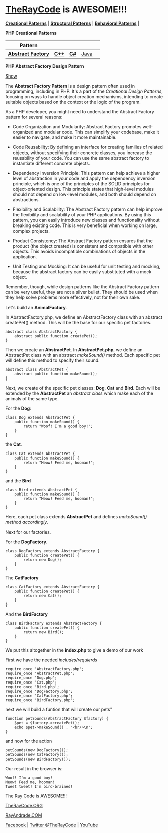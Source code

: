 # [TheRayCode](../../README.md) is AWESOME!!! 

**[Creational Patterns](../README.md)** | **[Structural Patterns](../../Structural/README.md)** | **[Behavioral Patterns](../../Behavioral/README.md)** |

**PHP Creational Patterns**

|Pattern|   |   |   |   |
|---|---|---|---|---|
| [**Abstract Factory**](README.md) | [**C++**](../../../CPP/Creational/AbstractFactory/README.md) | [**C#**](../../../Csharp/Creational/AbstractFactory/README.md) | [Java](../../../Java/Creational/AbstractFactory/README.md) 

**PHP Abstract Factory Design Pattern**

[Show](./script/page01.md)

The **Abstract Factory Pattern** is a design pattern often used in programming, including in PHP. It's a part of the *Creational Design Patterns*, focusing on ways to handle object creation mechanisms, intending to create suitable objects based on the context or the logic of the program.

As a PHP developer, you might need to understand the Abstract Factory pattern for several reasons:

- Code Organization and Modularity: Abstract Factory promotes well-organized and modular code. This can simplify your codebase, make it easier to navigate, and make it more maintainable.

- Code Reusability: By defining an interface for creating families of related objects, without specifying their concrete classes, you increase the reusability of your code. You can use the same abstract factory to instantiate different concrete objects.

- Dependency Inversion Principle: This pattern can help achieve a higher level of abstraction in your code and apply the dependency inversion principle, which is one of the principles of the SOLID principles for object-oriented design. This principle states that high-level modules should not depend on low-level modules, and both should depend on abstractions.

- Flexibility and Scalability: The Abstract Factory pattern can help improve the flexibility and scalability of your PHP applications. By using this pattern, you can easily introduce new classes and functionality without breaking existing code. This is very beneficial when working on large, complex projects.

- Product Consistency: The Abstract Factory pattern ensures that the product (the object created) is consistent and compatible with other objects. This avoids incompatible combinations of objects in the application.

- Unit Testing and Mocking: It can be useful for unit testing and mocking, because the abstract factory can be easily substituted with a mock object.

Remember, though, while design patterns like the Abstract Factory pattern can be very useful, they are not a silver bullet. They should be used when they help solve problems more effectively, not for their own sake.

Let's build an **AnimalFactory**.

In AbstractFactory.php, we define an AbstractFactory class with an abstract createPet() method. This will be the base for our specific pet factories.

```
abstract class AbstractFactory {
    abstract public function createPet();
}
```

Then we create an **AbstractPet**. In **AbstractPet.php**, we define an AbstractPet class with an abstract *makeSound()* method. Each specific pet will define this method to specify their sound.

```
abstract class AbstractPet {
    abstract public function makeSound();
}
```
Next, we create of the specific pet classes: **Dog**, **Cat** and **Bird**.
Each will be extended by the **AbstractPet** an *abstract class* which make each of the animals of the same type.

For the **Dog**:

```
class Dog extends AbstractPet {
    public function makeSound() {
        return "Woof! I'm a good boy!";
    }
}
```
the **Cat**.

```
class Cat extends AbstractPet {
    public function makeSound() {
        return "Meow! Feed me, hooman!";
    }
}
```

and the **Bird**

```
class Bird extends AbstractPet {
    public function makeSound() {
        return "Meow! Feed me, hooman!";
    }
}
```
Here, each pet class extends **AbstractPet** and defines *makeSound() method accordingly*.


Next for our factories.

For the **DogFactory**.

```
class DogFactory extends AbstractFactory {
    public function createPet() {
        return new Dog();
    }
}
```

The **CatFactory**

```
class CatFactory extends AbstractFactory {
    public function createPet() {
        return new Cat();
    }
}
```

And the **BirdFactory**

```
class BirdFactory extends AbstractFactory {
    public function createPet() {
        return new Bird();
    }
}
```

We put this altogether in the **index.php** to give a demo of our work

First we have the needed *includes/requierds*

```
require_once 'AbstractFactory.php';
require_once 'AbstractPet.php';
require_once 'Dog.php';
require_once 'Cat.php';
require_once 'Bird.php';
require_once 'DogFactory.php';
require_once 'CatFactory.php';
require_once 'BirdFactory.php';
```

next we will build a funtion that will create our pets"

```
function petSounds(AbstractFactory $factory) {
    $pet = $factory->createPet();
    echo $pet->makeSound() . "<br/>\n";
}
```

and now for the action

```
petSounds(new DogFactory());
petSounds(new CatFactory());
petSounds(new BirdFactory());
```

Our result in the browser is:

```
Woof! I'm a good boy!
Meow! Feed me, hooman!
Tweet tweet! I'm bird-brained!
```
The Ray Code is AWESOME!!!


[TheRayCode.ORG](https://www.TheRayCode.org)

[RayAndrade.COM](https://www.RayAndrade.com)


[Facebook](https://www.facebook.com/TheRayCode/) | [Twitter @TheRayCode](https://www.twitter.com/TheRayCode/) | [YouTube](https://www.youtube.com/TheRayCode/)
